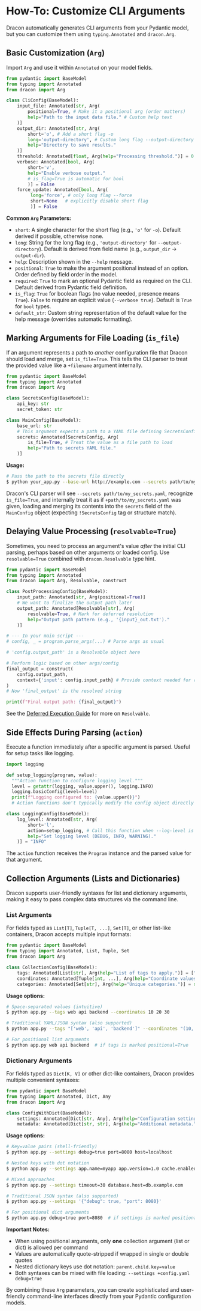 # How-To: Customize CLI Arguments

Dracon automatically generates CLI arguments from your Pydantic model, but you can customize them using `typing.Annotated` and `dracon.Arg`.

## Basic Customization (`Arg`)

Import `Arg` and use it within `Annotated` on your model fields.

```python
from pydantic import BaseModel
from typing import Annotated
from dracon import Arg

class CliConfig(BaseModel):
    input_file: Annotated[str, Arg(
        positional=True, # Make it a positional arg (order matters)
        help="Path to the input data file." # Custom help text
    )]
    output_dir: Annotated[str, Arg(
        short='o', # Add a short flag -o
        long='output-directory', # Custom long flag --output-directory
        help="Directory to save results."
    )]
    threshold: Annotated[float, Arg(help="Processing threshold.")] = 0.5
    verbose: Annotated[bool, Arg(
        short='v',
        help="Enable verbose output."
        # is_flag=True is automatic for bool
        )] = False
    force_update: Annotated[bool, Arg(
         long='force', # only long flag --force
         short=None   # explicitly disable short flag
         )] = False
```

**Common `Arg` Parameters:**

- `short`: A single character for the short flag (e.g., `'o'` for `-o`). Default derived if possible, otherwise none.
- `long`: String for the long flag (e.g., `'output-directory'` for `--output-directory`). Default is derived from field name (e.g., `output_dir` -> `output-dir`).
- `help`: Description shown in the `--help` message.
- `positional`: `True` to make the argument positional instead of an option. Order defined by field order in the model.
- `required`: `True` to mark an optional Pydantic field as required on the CLI. Default derived from Pydantic field definition.
- `is_flag`: `True` for boolean flags (no value needed, presence means `True`). `False` to require an explicit value (`--verbose true`). Default is `True` for `bool` types.
- `default_str`: Custom string representation of the default value for the help message (overrides automatic formatting).

## Marking Arguments for File Loading (`is_file`)

If an argument represents a path to _another_ configuration file that Dracon should load and merge, set `is_file=True`. This tells the CLI parser to treat the provided value like a `+filename` argument internally.

```python
from pydantic import BaseModel
from typing import Annotated
from dracon import Arg

class SecretsConfig(BaseModel):
    api_key: str
    secret_token: str

class MainConfig(BaseModel):
    base_url: str
    # This argument expects a path to a YAML file defining SecretsConfig
    secrets: Annotated[SecretsConfig, Arg(
        is_file=True, # Treat the value as a file path to load
        help="Path to secrets YAML file."
    )]
```

**Usage:**

```bash
# Pass the path to the secrets file directly
$ python your_app.py --base-url http://example.com --secrets path/to/my_secrets.yaml
```

Dracon's CLI parser will see `--secrets path/to/my_secrets.yaml`, recognize `is_file=True`, and internally treat it as if `+path/to/my_secrets.yaml` was given, loading and merging its contents into the `secrets` field of the `MainConfig` object (expecting `!SecretsConfig` tag or structure match).

## Delaying Value Processing (`resolvable=True`)

Sometimes, you need to process an argument's value _after_ the initial CLI parsing, perhaps based on other arguments or loaded config. Use `resolvable=True` combined with `dracon.Resolvable` type hint.

```python
from pydantic import BaseModel
from typing import Annotated
from dracon import Arg, Resolvable, construct

class PostProcessingConfig(BaseModel):
    input_path: Annotated[str, Arg(positional=True)]
    # We want to finalize the output path later
    output_path: Annotated[Resolvable[str], Arg(
        resolvable=True, # Mark for deferred resolution
        help="Output path pattern (e.g., '{input}_out.txt')."
    )]

# --- In your main script ---
# config, _ = program.parse_args(...) # Parse args as usual

# 'config.output_path' is a Resolvable object here

# Perform logic based on other args/config
final_output = construct(
    config.output_path,
    context={'input': config.input_path} # Provide context needed for resolution
)
# Now 'final_output' is the resolved string

print(f"Final output path: {final_output}")
```

See the [Deferred Execution Guide](use-deferred.md) for more on `Resolvable`.

## Side Effects During Parsing (`action`)

Execute a function immediately after a specific argument is parsed. Useful for setup tasks like logging.

```python
import logging

def setup_logging(program, value):
  """Action function to configure logging level."""
  level = getattr(logging, value.upper(), logging.INFO)
  logging.basicConfig(level=level)
  print(f"Logging configured to: {value.upper()}")
  # Action functions don't typically modify the config object directly

class LoggingConfig(BaseModel):
    log_level: Annotated[str, Arg(
        short='l',
        action=setup_logging, # Call this function when --log-level is parsed
        help="Set logging level (DEBUG, INFO, WARNING)."
    )] = "INFO"
```

The `action` function receives the `Program` instance and the parsed value for that argument.

## Collection Arguments (Lists and Dictionaries)

Dracon supports user-friendly syntaxes for list and dictionary arguments, making it easy to pass complex data structures via the command line.

### List Arguments

For fields typed as `List[T]`, `Tuple[T, ...]`, `Set[T]`, or other list-like containers, Dracon accepts multiple input formats:

```python
from pydantic import BaseModel
from typing import Annotated, List, Tuple, Set
from dracon import Arg

class CollectionConfig(BaseModel):
    tags: Annotated[List[str], Arg(help="List of tags to apply.")] = ["default"]
    coordinates: Annotated[Tuple[int, ...], Arg(help="Coordinate values.")] = ()
    categories: Annotated[Set[str], Arg(help="Unique categories.")] = set()
```

**Usage options:**

```bash
# Space-separated values (intuitive)
$ python app.py --tags web api backend --coordinates 10 20 30

# Traditional YAML/JSON syntax (also supported)
$ python app.py --tags "['web', 'api', 'backend']" --coordinates "(10, 20, 30)"

# For positional list arguments
$ python app.py web api backend  # if tags is marked positional=True
```

### Dictionary Arguments

For fields typed as `Dict[K, V]` or other dict-like containers, Dracon provides multiple convenient syntaxes:

```python
from pydantic import BaseModel
from typing import Annotated, Dict, Any
from dracon import Arg

class ConfigWithDict(BaseModel):
    settings: Annotated[Dict[str, Any], Arg(help="Configuration settings.")] = {}
    metadata: Annotated[Dict[str, str], Arg(help="Additional metadata.")] = {}
```

**Usage options:**

```bash
# Key=value pairs (shell-friendly)
$ python app.py --settings debug=true port=8080 host=localhost

# Nested keys with dot notation
$ python app.py --settings app.name=myapp app.version=1.0 cache.enabled=true

# Mixed approaches
$ python app.py --settings timeout=30 database.host=db.example.com

# Traditional JSON syntax (also supported)
$ python app.py --settings '{"debug": true, "port": 8080}'

# For positional dict arguments
$ python app.py debug=true port=8080  # if settings is marked positional=True
```

**Important Notes:**

- When using positional arguments, only **one** collection argument (list or dict) is allowed per command
- Values are automatically quote-stripped if wrapped in single or double quotes
- Nested dictionary keys use dot notation: `parent.child.key=value`
- Both syntaxes can be mixed with file loading: `--settings +config.yaml debug=true`

By combining these `Arg` parameters, you can create sophisticated and user-friendly command-line interfaces directly from your Pydantic configuration models.
